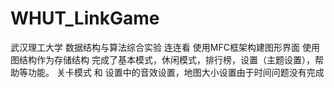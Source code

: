 # WHUT_LinkGame
武汉理工大学 数据结构与算法综合实验 连连看
使用MFC框架构建图形界面
使用图结构作为存储结构
完成了基本模式，休闲模式，排行榜，设置（主题设置），帮助等功能。
关卡模式 和 设置中的音效设置，地图大小设置由于时间问题没有完成

